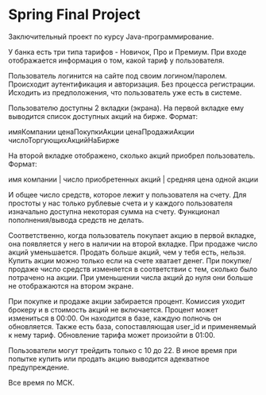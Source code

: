 # Spring Final Project
Заключительный проект по курсу Java-программирование.

У банка есть три типа тарифов - Новичок, Про и Премиум. При входе отображается информация о том, какой тариф у пользователя.

Пользователь логинится на сайте под своим логином/паролем. Происходит аутентификация и авторизация. Без процесса регистрации. Исходить из предположения, что пользователь уже есть в системе.

Пользователю доступны 2 вкладки (экрана). На первой вкладке ему выводится список доступных акций на бирже. Формат:

имяКомпании ценаПокупкиАкции ценаПродажиАкции числоТоргующихАкцийНаБирже

На второй вкладке отображено, сколько акций приобрел пользователь. Формат:

имя компании | число приобретенных акций | средняя цена одной акции

И общее число средств, которое лежит у пользователя на счету. Для простоты у нас только рублевые счета и у каждого пользователя изначально доступна некоторая сумма на счету. Функционал пополнения/вывода средств не делать.

Соответственно, когда пользователь покупает акцию в первой вкладке, она появляется у него в наличии на второй вкладке. При продаже число акций уменьшается. Продать больше акций, чем у тебя есть, нельзя. Купить акции можно только если на счете хватает денег. При покупке/продаже число средств изменяется в соответствии с тем, сколько было потрачено на акции. При уменьшении числа акций до нуля они больше не отображаются на втором экране. 

При покупке и продаже акции забирается процент. Комиссия уходит брокеру и в стоимость акций не включается. Процент может измениться в 00:00. Он находится в базе, каждую полночь он обновляется. Также есть база, сопоставляющая user_id и применяемый к нему тариф. Обновление тарифа может произойти в 01:00. 

Пользователи могут трейдить только с 10 до 22. В иное время при попытке купить или продать акцию выводится адекватное предупреждение.

Все время по МСК.
